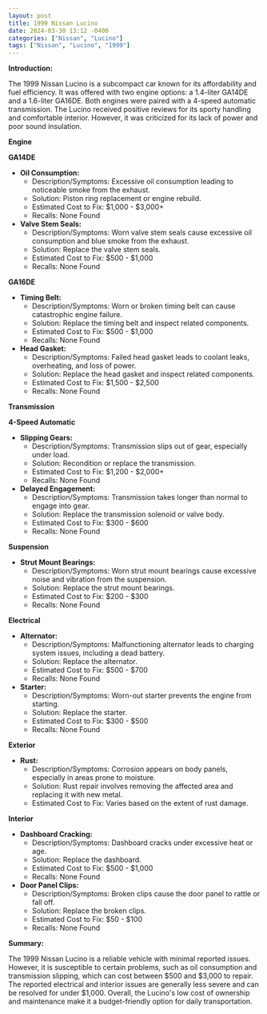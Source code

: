 ```yaml
---
layout: post
title: 1999 Nissan Lucino
date: 2024-03-30 13:12 -0400
categories: ["Nissan", "Lucino"]
tags: ["Nissan", "Lucino", "1999"]
---
```

**Introduction:**

The 1999 Nissan Lucino is a subcompact car known for its affordability and fuel efficiency. It was offered with two engine options: a 1.4-liter GA14DE and a 1.6-liter GA16DE. Both engines were paired with a 4-speed automatic transmission. The Lucino received positive reviews for its sporty handling and comfortable interior. However, it was criticized for its lack of power and poor sound insulation.

**Engine**

**GA14DE**

* **Oil Consumption:**
    * Description/Symptoms: Excessive oil consumption leading to noticeable smoke from the exhaust.
    * Solution: Piston ring replacement or engine rebuild.
    * Estimated Cost to Fix: $1,000 - $3,000+
    * Recalls: None Found
* **Valve Stem Seals:**
    * Description/Symptoms: Worn valve stem seals cause excessive oil consumption and blue smoke from the exhaust.
    * Solution: Replace the valve stem seals.
    * Estimated Cost to Fix: $500 - $1,000
    * Recalls: None Found

**GA16DE**

* **Timing Belt:**
    * Description/Symptoms: Worn or broken timing belt can cause catastrophic engine failure.
    * Solution: Replace the timing belt and inspect related components.
    * Estimated Cost to Fix: $500 - $1,000
    * Recalls: None Found
* **Head Gasket:**
    * Description/Symptoms: Failed head gasket leads to coolant leaks, overheating, and loss of power.
    * Solution: Replace the head gasket and inspect related components.
    * Estimated Cost to Fix: $1,500 - $2,500
    * Recalls: None Found

**Transmission**

**4-Speed Automatic**

* **Slipping Gears:**
    * Description/Symptoms: Transmission slips out of gear, especially under load.
    * Solution: Recondition or replace the transmission.
    * Estimated Cost to Fix: $1,200 - $2,000+
    * Recalls: None Found
* **Delayed Engagement:**
    * Description/Symptoms: Transmission takes longer than normal to engage into gear.
    * Solution: Replace the transmission solenoid or valve body.
    * Estimated Cost to Fix: $300 - $600
    * Recalls: None Found

**Suspension**

* **Strut Mount Bearings:**
    * Description/Symptoms: Worn strut mount bearings cause excessive noise and vibration from the suspension.
    * Solution: Replace the strut mount bearings.
    * Estimated Cost to Fix: $200 - $300
    * Recalls: None Found

**Electrical**

* **Alternator:**
    * Description/Symptoms: Malfunctioning alternator leads to charging system issues, including a dead battery.
    * Solution: Replace the alternator.
    * Estimated Cost to Fix: $500 - $700
    * Recalls: None Found
* **Starter:**
    * Description/Symptoms: Worn-out starter prevents the engine from starting.
    * Solution: Replace the starter.
    * Estimated Cost to Fix: $300 - $500
    * Recalls: None Found

**Exterior**

* **Rust:**
    * Description/Symptoms: Corrosion appears on body panels, especially in areas prone to moisture.
    * Solution: Rust repair involves removing the affected area and replacing it with new metal.
    * Estimated Cost to Fix: Varies based on the extent of rust damage.

**Interior**

* **Dashboard Cracking:**
    * Description/Symptoms: Dashboard cracks under excessive heat or age.
    * Solution: Replace the dashboard.
    * Estimated Cost to Fix: $500 - $1,000
    * Recalls: None Found
* **Door Panel Clips:**
    * Description/Symptoms: Broken clips cause the door panel to rattle or fall off.
    * Solution: Replace the broken clips.
    * Estimated Cost to Fix: $50 - $100
    * Recalls: None Found

**Summary:**

The 1999 Nissan Lucino is a reliable vehicle with minimal reported issues. However, it is susceptible to certain problems, such as oil consumption and transmission slipping, which can cost between $500 and $3,000 to repair. The reported electrical and interior issues are generally less severe and can be resolved for under $1,000. Overall, the Lucino's low cost of ownership and maintenance make it a budget-friendly option for daily transportation.
